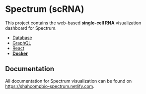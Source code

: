 # Spectrum (scRNA)

This project contains the web-based **single-cell RNA** visualization dashboard for Spectrum.

- [Database](https://github.com/shahcompbio/mira-db)
- [GraphQL](https://github.com/shahcompbio/mira-graphql)
- [React](https://github.com/shahcompbio/mira-react)
- [**Docker**](https://github.com/shahcompbio/mira-docker)

## Documentation

All documentation for Spectrum visualization can be found on https://shahcompbio-spectrum.netlify.com.
